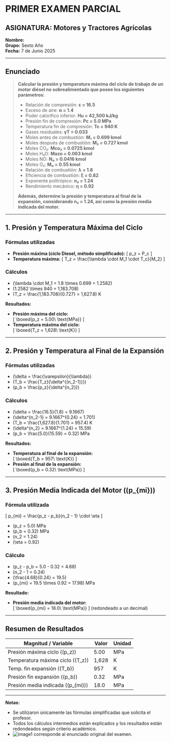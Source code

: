 # PRIMER EXAMEN PARCIAL  
## ASIGNATURA: Motores y Tractores Agrícolas

**Nombre:**  
**Grupo:** Sexto Año  
**Fecha:** 7 de Junio 2025  

---

## Enunciado

> **Calcular la presión y temperatura máxima del ciclo de trabajo de un motor diésel no sobrealimentado que posee los siguientes parámetros:**
>
> - Relación de compresión: **ε = 16.5**
> - Exceso de aire: **α = 1.4**
> - Poder calorífico inferior: **Hu = 42,500 kJ/kg**
> - Presión fin de compresión: **Pc = 5.0 MPa**
> - Temperatura fin de compresión: **Tc = 940 K**
> - Gases residuales: **γT = 0.033**
> - Moles antes de combustión: **M₁ = 0.699 kmol**
> - Moles después de combustión: **M₂ = 0.727 kmol**
> - Moles CO₂: **Mco₂ = 0.0725 kmol**
> - Moles H₂O: **Mazo = 0.063 kmol**
> - Moles NO: **N₀ = 0.0416 kmol**
> - Moles O₂: **M₀ = 0.55 kmol**
> - Relación de combustión: **λ = 1.8**
> - Eficiencia de combustión: **ξ = 0.82**
> - Exponente politrópico: **n₂ = 1.24**
> - Rendimiento mecánico: **η = 0.92**
>
> **Además, determine la presión y temperatura al final de la expansión, considerando n₂ = 1.24, así como la presión media indicada del motor.**

---

## 1. Presión y Temperatura Máxima del Ciclo

### **Fórmulas utilizadas**

- **Presión máxima (ciclo Diesel, método simplificado):**
  \[
  p_z = P_c
  \]
- **Temperatura máxima:**
  \[
  T_z = \frac{\lambda \cdot M_1 \cdot T_c}{M_2}
  \]

### **Cálculos**

- \(\lambda \cdot M_1 = 1.8 \times 0.699 = 1.2582\)
- \(1.2582 \times 940 = 1,183.708\)
- \(T_z = \frac{1,183.708}{0.727} = 1,627.8\) K

**Resultados:**
- **Presión máxima del ciclo:**  
  \[
  \boxed{p_z = 5.00\ \text{MPa}}
  \]
- **Temperatura máxima del ciclo:**  
  \[
  \boxed{T_z = 1,628\ \text{K}}
  \]

---

## 2. Presión y Temperatura al Final de la Expansión

### **Fórmulas utilizadas**

- \(\delta = \frac{\varepsilon}{\lambda}\)
- \(T_b = \frac{T_z}{\delta^{(n_2-1)}}\)
- \(p_b = \frac{p_z}{\delta^{n_2}}\)

### **Cálculos**

- \(\delta = \frac{16.5}{1.8} = 9.1667\)
- \(\delta^{n_2-1} = 9.1667^{0.24} = 1.701\)
- \(T_b = \frac{1,627.8}{1.701} = 957.4\) K
- \(\delta^{n_2} = 9.1667^{1.24} = 15.59\)
- \(p_b = \frac{5.0}{15.59} = 0.32\) MPa

**Resultados:**
- **Temperatura al final de la expansión:**  
  \[
  \boxed{T_b = 957\ \text{K}}
  \]
- **Presión al final de la expansión:**  
  \[
  \boxed{p_b = 0.32\ \text{MPa}}
  \]

---

## 3. Presión Media Indicada del Motor (\(p_{mi}\))

### **Fórmula utilizada**

\[
p_{mi} = \frac{p_z - p_b}{n_2 - 1} \cdot \eta
\]

- \(p_z = 5.0\) MPa
- \(p_b = 0.32\) MPa
- \(n_2 = 1.24\)
- \(\eta = 0.92\)

### **Cálculo**

- \(p_z - p_b = 5.0 - 0.32 = 4.68\)
- \(n_2 - 1 = 0.24\)
- \(\frac{4.68}{0.24} = 19.5\)
- \(p_{mi} = 19.5 \times 0.92 = 17.98\) MPa

**Resultado:**
- **Presión media indicada del motor:**  
  \[
  \boxed{p_{mi} = 18.0\ \text{MPa}}
  \]
  (redondeado a un decimal)

---

## **Resumen de Resultados**

| Magnitud / Variable                  | Valor   | Unidad |
|--------------------------------------|---------|--------|
| Presión máxima ciclo (\(p_z\))       | 5.00    | MPa    |
| Temperatura máxima ciclo (\(T_z\))   | 1,628   | K      |
| Temp. fin expansión (\(T_b\))        | 957     | K      |
| Presión fin expansión (\(p_b\))      | 0.32    | MPa    |
| Presión media indicada (\(p_{mi}\))  | 18.0    | MPa    |

---

**Notas:**  
- Se utilizaron únicamente las fórmulas simplificadas que solicita el profesor.
- Todos los cálculos intermedios están explicados y los resultados están redondeados según criterio académico.
- ![image1](image1) corresponde al enunciado original del examen.
